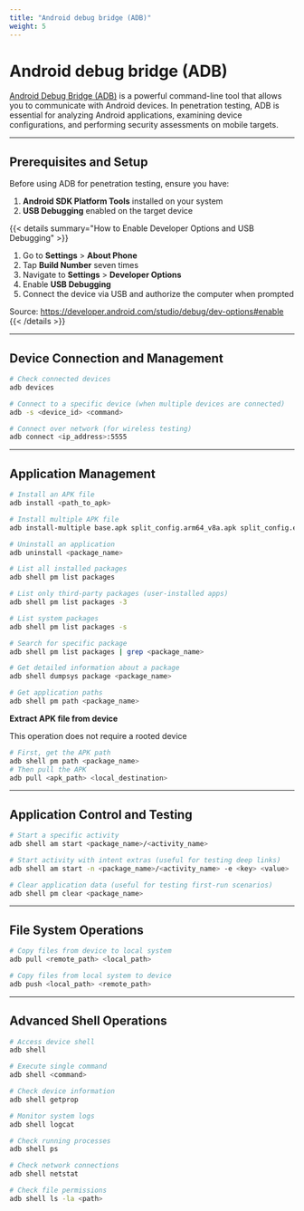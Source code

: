 ```yaml
---
title: "Android debug bridge (ADB)"
weight: 5
---
```


# Android debug bridge (ADB)

[Android Debug Bridge (ADB)](https://developer.android.com/tools/adb) is a powerful command-line tool that allows you to communicate with Android devices. In penetration testing, ADB is essential for analyzing Android applications, examining device configurations, and performing security assessments on mobile targets.

---

## Prerequisites and Setup

Before using ADB for penetration testing, ensure you have:

1. **Android SDK Platform Tools** installed on your system
2. **USB Debugging** enabled on the target device

{{< details summary="How to Enable Developer Options and USB Debugging" >}}
1. Go to **Settings** > **About Phone**
2. Tap **Build Number** seven times
3. Navigate to **Settings** > **Developer Options**
4. Enable **USB Debugging**
5. Connect the device via USB and authorize the computer when prompted

Source: https://developer.android.com/studio/debug/dev-options#enable
{{< /details >}}

---

## Device Connection and Management

```bash
# Check connected devices
adb devices

# Connect to a specific device (when multiple devices are connected)
adb -s <device_id> <command>

# Connect over network (for wireless testing)
adb connect <ip_address>:5555
```

---

## Application Management

```bash
# Install an APK file
adb install <path_to_apk>

# Install multiple APK file
adb install-multiple base.apk split_config.arm64_v8a.apk split_config.en.apk split_config.xxhdpi.apk

# Uninstall an application
adb uninstall <package_name>

# List all installed packages
adb shell pm list packages

# List only third-party packages (user-installed apps)
adb shell pm list packages -3

# List system packages
adb shell pm list packages -s

# Search for specific package
adb shell pm list packages | grep <package_name>

# Get detailed information about a package
adb shell dumpsys package <package_name>

# Get application paths
adb shell pm path <package_name>
```

**Extract APK file from device**

This operation does not require a rooted device

```bash
# First, get the APK path
adb shell pm path <package_name>
# Then pull the APK
adb pull <apk_path> <local_destination>
```

---

## Application Control and Testing

```bash
# Start a specific activity
adb shell am start <package_name>/<activity_name>

# Start activity with intent extras (useful for testing deep links)
adb shell am start -n <package_name>/<activity_name> -e <key> <value>

# Clear application data (useful for testing first-run scenarios)
adb shell pm clear <package_name>
```

---

## File System Operations

```bash
# Copy files from device to local system
adb pull <remote_path> <local_path>

# Copy files from local system to device
adb push <local_path> <remote_path>
```

---

## Advanced Shell Operations

```bash
# Access device shell
adb shell

# Execute single command
adb shell <command>

# Check device information
adb shell getprop

# Monitor system logs
adb shell logcat

# Check running processes
adb shell ps

# Check network connections
adb shell netstat

# Check file permissions
adb shell ls -la <path>
```